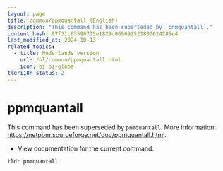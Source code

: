 ```yaml
---
layout: page
title: common/ppmquantall (English)
description: "This command has been superseded by `pnmquantall`."
content_hash: 87f31c63590715e1829d069692521800624285e4
last_modified_at: 2024-10-13
related_topics:
  - title: Nederlands version
    url: /nl/common/ppmquantall.html
    icon: bi bi-globe
tldri18n_status: 2
---
```

# ppmquantall

This command has been superseded by `pnmquantall`.
More information: <https://netpbm.sourceforge.net/doc/ppmquantall.html>.

- View documentation for the current command:

`tldr pnmquantall`
